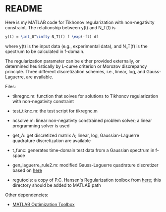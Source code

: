 README
======

Here is my MATLAB code for Tikhonov regularization with non-negativity constraint. The relationship between y(t) and N_T(f) is 

```latex
y(t) = \int_0^\infty N_T(f) f \exp(-ft) df
```

where y(t) is the input data (e.g., experimental data), and N_T(f) is the spectrum to be calculated in f-domain. 


The regularization parameter can be either provided externally, or determined heuristically by L-curve criterion or Morozov discrepancy principle. Three different discretization schemes, i.e., linear, log, and Gauss-Laguerre, are available. 

Files: 

* tikregnc.m: function that solves for solutions to Tikhonov regularization with non-negativity constraint

* test_tiknc.m: the test script for tikregnc.m

* ncsolve.m: linear non-negativty constrained problem solver; a linear programming solver is used

* get_A: get discretized matrix A; linear, log, Gaussian-Laguerre quadrature discretization are available

* t_func: generates time-domain test data from a Gaussian spectrum in f-space

* gen_laguerre_rule2.m: modified Gauss-Laguerre quadrature discretizer based on [here](http://people.sc.fsu.edu/~jburkardt/m_src/gen_laguerre_rule/gen_laguerre_rule.html)

* regutools: a copy of P.C. Hansen's Regularization toolbox from [here](http://www2.imm.dtu.dk/~pcha/Regutools/); this directory should be added to MATLAB path

Other dependencies: 

* [MATLAB Optimization Toolbox](http://www.mathworks.com/products/optimization/)
